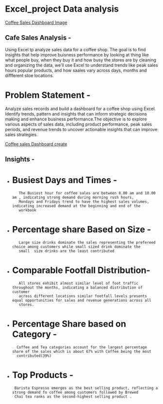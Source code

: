 # Excel_project Data analysis

<a href = "https://github.com/GauriNale/Excel_project/blob/main/Screenshot%202025-03-27%20232114.png">Coffee Sales Dashboard Image</a>

## Cafe Sales Analysis -
Using Excel tp analyze sales data for a coffee shop. The goal is to  find insights that help improve buisness performance by 
looking at thing like what people buy, when they buy it and how busy the stores are by cleaning and organizing the data, 
we'll  use Excel to understand trends like peak sales hours popular products, and how saales vary across days, months and diffferent stoe 
locations.

# Problem Statement - 
Analyze sales records and build a dashboard for a coffee shop using Excel. Identify trends, pattern and insights that can 
inform strategic decisions making and enhance business performance.The objective is to explore various aspects of sales 
data, including product performance, peak sales periods, and revenue trends to uncover actionable insights that can improve 
sales strategies.

<a href =  "https://github.com/GauriNale/Excel_project/blob/main/Cofee%20dashboard1.xlsx">Coffee sales Dashboard create</a>

## Insights - 
- # Busiest Days and Times - 
         The Busiest hour for coffee sales are between 8.00 am and 10.00 am , indicating strong demand during morning rush hours,
         Mondays and Fridays trend to have the highest sales volumes, indicating increased demand at the beginning and end of the 
         workbook
- # Percentage share Based on Size -
         Large size drinks dominate the sales representing the prefereed choice among customers while small sized drink dominate the
         small  size drinks are the least contributed
- # Comparable Footfall Distribution- 
         All stores exhibit almost similar level of foot traffic throughout the months, indicating a balanced distribution of customer
         across different locations similar footfall levels presents equal opportunities for sales and revenue generations across all
         stores.
- # Percentage Share based on Category -
        Coffee and Tea categories account for the largest percentage share of the sales which is about 67% with Coffee being the most
        contributed(39%)
- # Top Products -
       Barista Espresso emerges as the best selling product, reflecting a strong demand fo coffee among customers followed by Brewed
       Chai tea ranks as the second-highest selling product .
    
   


